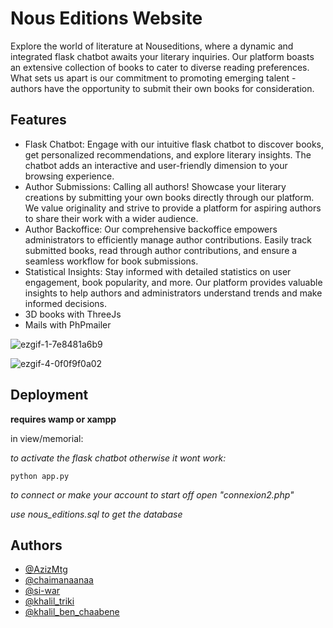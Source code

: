 
# Nous Editions Website

Explore the world of literature at Nouseditions, where a dynamic and integrated flask chatbot awaits your literary inquiries. Our platform boasts an extensive collection of books to cater to diverse reading preferences. What sets us apart is our commitment to promoting emerging talent - authors have the opportunity to submit their own books for consideration.



## Features

- Flask Chatbot: Engage with our intuitive flask chatbot to discover books, get personalized recommendations, and explore literary insights. The chatbot adds an interactive and user-friendly dimension to your browsing experience.
- Author Submissions: Calling all authors! Showcase your literary creations by submitting your own books directly through our platform. We value originality and strive to provide a platform for aspiring authors to share their work with a wider audience.
- Author Backoffice: Our comprehensive backoffice empowers administrators to efficiently manage author contributions. Easily track submitted books, read through author contributions, and ensure a seamless workflow for book submissions.
- Statistical Insights: Stay informed with detailed statistics on user engagement, book popularity, and more. Our platform provides valuable insights to help authors and administrators understand trends and make informed decisions.
- 3D books with ThreeJs
- Mails with PhPmailer

![ezgif-1-7e8481a6b9](https://github.com/AzizMtg/NousEditions-website/assets/131389390/7d51cf32-d8b4-4f59-83b9-b129d3eaa2d8)

![ezgif-4-0f0f9f0a02](https://github.com/AzizMtg/NousEditions-website/assets/131389390/06b6d790-4a68-4f44-a37c-e62b278bae74)


## Deployment

**requires wamp or xampp**

in view/memorial:

*to activate the flask chatbot otherwise it wont work:*
```
python app.py
```
*to connect or make your account to start off open "connexion2.php"*

*use nous_editions.sql to get the database*







## Authors

- [@AzizMtg](https://github.com/AzizMtg)
- [@chaimanaanaa](https://github.com/chaimanaanaa)
- [@si-war](https://github.com/si-war)
- [@khalil_triki](https://github.com/khaliltriki02)
- [@khalil_ben_chaabene](https://github.com/5Obz)




